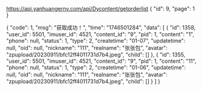 
https://api.yanhuangernv.com/api/Dycontent/getorderlist
{
    "id": 9,
    "page": 1
}

{
    "code": 1,
    "msg": "获取成功！",
    "time": "1746501284",
    "data": [
        {
            "id": 1358,
            "user_id": 5501,
            "imuser_id": 4521,
            "content_id": "9",
            "pid": 1,
            "content": "1",
            "phone": null,
            "status": 1,
            "type": 2,
            "createtime": "01-07",
            "updatetime": null,
            "oid": null,
            "nickname": "111",
            "realname": "张张包",
            "avatar": "zpupload/20230911/bfc12ff4011731d7b4.jpeg",
            "child": []
        },
        {
            "id": 1355,
            "user_id": 5501,
            "imuser_id": 4521,
            "content_id": "9",
            "pid": 1,
            "content": "11",
            "phone": null,
            "status": 1,
            "type": 2,
            "createtime": "01-06",
            "updatetime": null,
            "oid": null,
            "nickname": "111",
            "realname": "张张包",
            "avatar": "zpupload/20230911/bfc12ff4011731d7b4.jpeg",
            "child": []
        }
    ]
}
